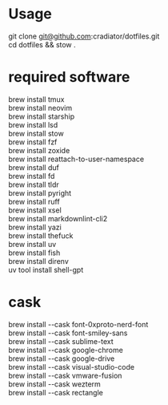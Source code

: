 # Usage

git clone <git@github.com>:cradiator/dotfiles.git  
cd dotfiles && stow .

# required software

brew install tmux  
brew install neovim  
brew install starship  
brew install lsd  
brew install stow  
brew install fzf  
brew install zoxide  
brew install reattach-to-user-namespace  
brew install duf  
brew install fd  
brew install tldr  
brew install pyright  
brew install ruff  
brew install xsel  
brew install markdownlint-cli2  
brew install yazi  
brew install thefuck  
brew install uv  
brew install fish   
brew install direnv  
uv tool install shell-gpt

# cask

brew install --cask font-0xproto-nerd-font  
brew install --cask font-smiley-sans  
brew install --cask sublime-text  
brew install --cask google-chrome  
brew install --cask google-drive  
brew install --cask visual-studio-code  
brew install --cask vmware-fusion  
brew install --cask wezterm  
brew install --cask rectangle  
